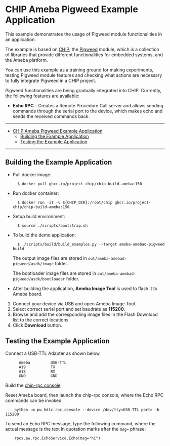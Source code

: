 # CHIP Ameba Pigweed Example Application

This example demonstrates the usage of Pigweed module functionalities in an
application.

The example is based on [CHIP](https://github.com/project-chip/connectedhomeip),
the [Pigweed](https://pigweed.googlesource.com/pigweed/pigweed) module, which is
a collection of libraries that provide different functionalities for embedded
systems, and the Ameba platform.

You can use this example as a training ground for making experiments, testing
Pigweed module features and checking what actions are necessary to fully
integrate Pigweed in a CHIP project.

Pigweed functionalities are being gradually integrated into CHIP. Currently, the
following features are available:

-   **Echo RPC** - Creates a Remote Procedure Call server and allows sending
    commands through the serial port to the device, which makes echo and sends
    the received commands back.

---

-   [CHIP Ameba Pigweed Example Application](#chip-ameba-pigweed-example-application)
    -   [Building the Example Application](#building-the-example-application)
    -   [Testing the Example Application](#testing-the-example-application)

---

## Building the Example Application

-   Pull docker image:

          $ docker pull ghcr.io/project-chip/chip-build-ameba:150

-   Run docker container:

          $ docker run -it -v ${CHIP_DIR}:/root/chip ghcr.io/project-chip/chip-build-ameba:150

-   Setup build environment:

          $ source ./scripts/bootstrap.sh

-   To build the demo application:

          $ ./scripts/build/build_examples.py --target ameba-amebad-pigweed build

    The output image files are stored in `out/ameba-amebad-pigweed/asdk/image`
    folder.

    The bootloader image files are stored in
    `out/ameba-amebad-pigweed/asdk/bootloader` folder.

-   After building the application, **Ameba Image Tool** is used to flash it to
    Ameba board.

1. Connect your device via USB and open Ameba Image Tool.
2. Select correct serial port and set baudrate as **115200**.
3. Browse and add the corresponding image files in the Flash Download list to
   the correct locations
4. Click **Download** button.

## Testing the Example Application

Connect a USB-TTL Adapter as shown below

          Ameba         USB-TTL
          A19           TX
          A18           RX
          GND           GND

Build the
[chip-rpc console](https://github.com/project-chip/connectedhomeip/tree/master/examples/common/pigweed/rpc_console)

Reset Ameba board, then launch the chip-rpc console, where the Echo RPC commands
can be invoked

        python -m pw_hdlc.rpc_console --device /dev/tty<USB-TTL port> -b 115200

To send an Echo RPC message, type the following command, where the actual
message is the text in quotation marks after the `msg=` phrase:

        rpcs.pw.rpc.EchoService.Echo(msg="hi")
